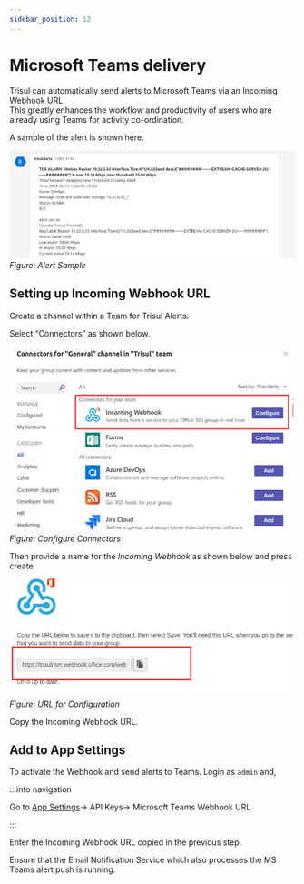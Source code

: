 ```yaml
---
sidebar_position: 12
---
```


# Microsoft Teams delivery

Trisul can automatically send alerts to Microsoft Teams via an Incoming Webhook URL.  
This greatly enhances the workflow and productivity of users who are already using Teams for activity co-ordination.

A sample of the alert is shown here.

![](image/msteams.png)  
*Figure: Alert Sample*

## Setting up Incoming Webhook URL

Create a channel within a Team for Trisul Alerts.

Select “Connectors” as shown below.

![](image/msteams-connectors.png)  
*Figure: Configure Connectors*

Then provide a name for the *Incoming Webhook* as shown below and press create

![](image/msteams-hook.png)  
*Figure: URL for Configuration*

Copy the Incoming Webhook URL.

## Add to App Settings

To activate the Webhook and send alerts to Teams. Login as `admin` and,

:::info navigation

Go to [App Settings](/docs/ag/webadmin/web_options)&rarr; API Keys&rarr; Microsoft Teams Webhook URL

:::

Enter the Incoming Webhook URL copied in the previous step.

Ensure that the Email Notification Service which also processes the MS Teams alert push is running.
